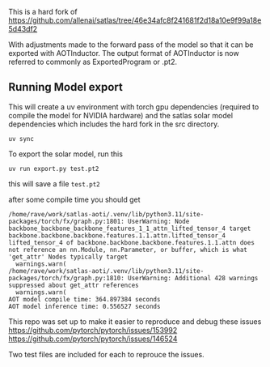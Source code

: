 This is a hard fork of https://github.com/allenai/satlas/tree/46e34afc8f241681f2d18a10e9f99a18e5d43df2

With adjustments made to the forward pass of the model so that it can be exported with AOTInductor. The output format of AOTInductor is now referred to commonly as ExportedProgram or .pt2. 


## Running Model export

This will create a uv environment with torch gpu dependencies (required to compile the model for NVIDIA hardware) and the satlas solar model dependencies which includes the hard fork in the src directory.

```
uv sync
```

To export the solar model, run this

```
uv run export.py test.pt2
```

this will save a file `test.pt2`

after some compile time you should get

```
/home/rave/work/satlas-aoti/.venv/lib/python3.11/site-packages/torch/fx/graph.py:1801: UserWarning: Node backbone_backbone_backbone_features_1_1_attn_lifted_tensor_4 target backbone.backbone.backbone.features.1.1.attn.lifted_tensor_4 lifted_tensor_4 of backbone.backbone.backbone.features.1.1.attn does not reference an nn.Module, nn.Parameter, or buffer, which is what 'get_attr' Nodes typically target
  warnings.warn(
/home/rave/work/satlas-aoti/.venv/lib/python3.11/site-packages/torch/fx/graph.py:1810: UserWarning: Additional 428 warnings suppressed about get_attr references
  warnings.warn(
AOT model compile time: 364.897384 seconds
AOT model inference time: 0.556527 seconds
```

This repo was set up to make it easier to reproduce and debug these issues
https://github.com/pytorch/pytorch/issues/153992
https://github.com/pytorch/pytorch/issues/146524

Two test files are included for each to reprouce the issues.
